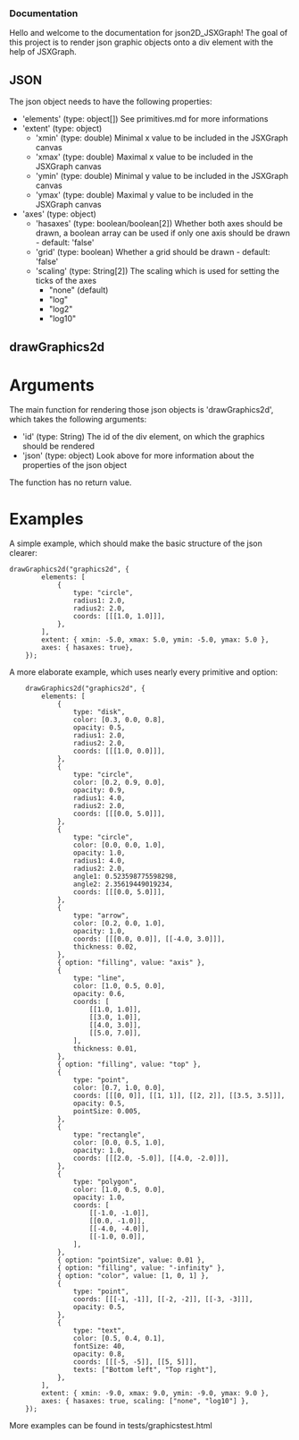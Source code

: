 ### Documentation
Hello and welcome to the documentation for json2D_JSXGraph!
The goal of this project is to render json graphic objects onto a div element with the help of JSXGraph.


## JSON
The json object needs to have the following properties:
- 'elements' (type: object[]) See primitives.md for more informations
- 'extent' (type: object)
	- 'xmin' (type: double) Minimal x value to be included in the JSXGraph canvas
	- 'xmax' (type: double) Maximal x value to be included in the JSXGraph canvas
	- 'ymin' (type: double) Minimal y value to be included in the JSXGraph canvas
	- 'ymax' (type: double) Maximal y value to be included in the JSXGraph canvas
- 'axes' (type: object)
	- 'hasaxes' (type: boolean/boolean[2]) Whether both axes should be drawn, a boolean array can be used if only one axis should be drawn - default: 'false'
	- 'grid' (type: boolean) Whether a grid should be drawn - default: 'false'
	- 'scaling' (type: String[2]) The scaling which is used for setting the ticks of the axes
		- "none" (default)
		- "log"
		- "log2"
		- "log10"


## drawGraphics2d
# Arguments
The main function for rendering those json objects is 'drawGraphics2d', which takes the following arguments:
- 'id' (type: String) The id of the div element, on which the graphics should be rendered
- 'json' (type: object) Look above for more information about the properties of the json object

The function has no return value.

# Examples
A simple example, which should make the basic structure of the json clearer:
```
drawGraphics2d("graphics2d", {
        elements: [
            {
                type: "circle",
                radius1: 2.0,
                radius2: 2.0,
                coords: [[[1.0, 1.0]]],
            },
        ],
        extent: { xmin: -5.0, xmax: 5.0, ymin: -5.0, ymax: 5.0 },
        axes: { hasaxes: true},
    });
```
A more elaborate example, which uses nearly every primitive and option:
```
    drawGraphics2d("graphics2d", {
        elements: [
            {
                type: "disk",
                color: [0.3, 0.0, 0.8],
                opacity: 0.5,
                radius1: 2.0,
                radius2: 2.0,
                coords: [[[1.0, 0.0]]],
            },
            {
                type: "circle",
                color: [0.2, 0.9, 0.0],
                opacity: 0.9,
                radius1: 4.0,
                radius2: 2.0,
                coords: [[[0.0, 5.0]]],
            },
            {
                type: "circle",
                color: [0.0, 0.0, 1.0],
                opacity: 1.0,
                radius1: 4.0,
                radius2: 2.0,
                angle1: 0.523598775598298,
                angle2: 2.35619449019234,
                coords: [[[0.0, 5.0]]],
            },
            {
                type: "arrow",
                color: [0.2, 0.0, 1.0],
                opacity: 1.0,
                coords: [[[0.0, 0.0]], [[-4.0, 3.0]]],
                thickness: 0.02,
            },
            { option: "filling", value: "axis" },
            {
                type: "line",
                color: [1.0, 0.5, 0.0],
                opacity: 0.6,
                coords: [
                    [[1.0, 1.0]],
                    [[3.0, 1.0]],
                    [[4.0, 3.0]],
                    [[5.0, 7.0]],
                ],
                thickness: 0.01,
            },
            { option: "filling", value: "top" },
            {
                type: "point",
                color: [0.7, 1.0, 0.0],
                coords: [[[0, 0]], [[1, 1]], [[2, 2]], [[3.5, 3.5]]],
                opacity: 0.5,
                pointSize: 0.005,
            },
            {
                type: "rectangle",
                color: [0.0, 0.5, 1.0],
                opacity: 1.0,
                coords: [[[2.0, -5.0]], [[4.0, -2.0]]],
            },
            {
                type: "polygon",
                color: [1.0, 0.5, 0.0],
                opacity: 1.0,
                coords: [
                    [[-1.0, -1.0]],
                    [[0.0, -1.0]],
                    [[-4.0, -4.0]],
                    [[-1.0, 0.0]],
                ],
            },
            { option: "pointSize", value: 0.01 },
            { option: "filling", value: "-infinity" },
            { option: "color", value: [1, 0, 1] },
            {
                type: "point",
                coords: [[[-1, -1]], [[-2, -2]], [[-3, -3]]],
                opacity: 0.5,
            },
            {
                type: "text",
                color: [0.5, 0.4, 0.1],
                fontSize: 40,
                opacity: 0.8,
                coords: [[[-5, -5]], [[5, 5]]],
                texts: ["Bottom left", "Top right"],
            },
        ],
        extent: { xmin: -9.0, xmax: 9.0, ymin: -9.0, ymax: 9.0 },
        axes: { hasaxes: true, scaling: ["none", "log10"] },
    });
```
More examples can be found in tests/graphicstest.html